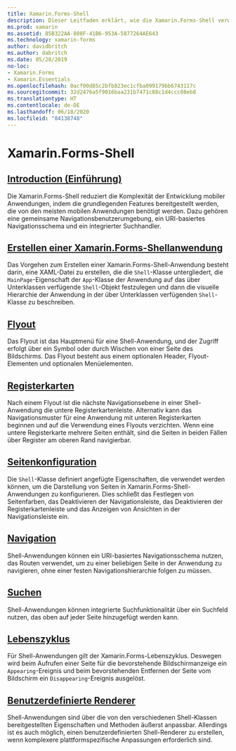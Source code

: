 ```yaml
---
title: Xamarin.Forms-Shell
description: Dieser Leitfaden erklärt, wie die Xamarin.Forms-Shell verwendet wird und wie sich die Komplexität von Xamarin.Forms-Anwendungen reduzieren lässt, indem sie die grundlegenden Funktionen bereitstellt, die die meisten Anwendungen benötigen.
ms.prod: xamarin
ms.assetid: 85B322AA-808F-41B6-953A-5877264AE643
ms.technology: xamarin-forms
author: davidbritch
ms.author: dabritch
ms.date: 05/28/2019
no-loc:
- Xamarin.Forms
- Xamarin.Essentials
ms.openlocfilehash: 0acf00d85c2bfb823ec1cfba099179bb6743117c
ms.sourcegitcommit: 32d2476a5f9016baa231b7471c88c1d4ccc08eb8
ms.translationtype: HT
ms.contentlocale: de-DE
ms.lasthandoff: 06/18/2020
ms.locfileid: "84138748"
---
```

# <a name="xamarinforms-shell"></a>Xamarin.Forms-Shell

## <a name="introduction"></a>[Introduction (Einführung)](introduction.md)

Die Xamarin.Forms-Shell reduziert die Komplexität der Entwicklung mobiler Anwendungen, indem die grundlegenden Features bereitgestellt werden, die von den meisten mobilen Anwendungen benötigt werden. Dazu gehören eine gemeinsame Navigationsbenutzerumgebung, ein URI-basiertes Navigationsschema und ein integrierter Suchhandler.

## <a name="create-a-xamarinforms-shell-applicationcreatemd"></a>[Erstellen einer Xamarin.Forms-Shellanwendung](create.md)

Das Vorgehen zum Erstellen einer Xamarin.Forms-Shell-Anwendung besteht darin, eine XAML-Datei zu erstellen, die die `Shell`-Klasse untergliedert, die `MainPage`-Eigenschaft der `App`-Klasse der Anwendung auf das über Unterklassen verfügende `Shell`-Objekt festzulegen und dann die visuelle Hierarchie der Anwendung in der über Unterklassen verfügenden `Shell`-Klasse zu beschreiben.

## <a name="flyout"></a>[Flyout](flyout.md)

Das Flyout ist das Hauptmenü für eine Shell-Anwendung, und der Zugriff erfolgt über ein Symbol oder durch Wischen von einer Seite des Bildschirms. Das Flyout besteht aus einem optionalen Header, Flyout-Elementen und optionalen Menüelementen.

## <a name="tabs"></a>[Registerkarten](tabs.md)

Nach einem Flyout ist die nächste Navigationsebene in einer Shell-Anwendung die untere Registerkartenleiste. Alternativ kann das Navigationsmuster für eine Anwendung mit unteren Registerkarten beginnen und auf die Verwendung eines Flyouts verzichten. Wenn eine untere Registerkarte mehrere Seiten enthält, sind die Seiten in beiden Fällen über Register am oberen Rand navigierbar.

## <a name="page-configuration"></a>[Seitenkonfiguration](configuration.md)

Die `Shell`-Klasse definiert angefügte Eigenschaften, die verwendet werden können, um die Darstellung von Seiten in Xamarin.Forms-Shell-Anwendungen zu konfigurieren. Dies schließt das Festlegen von Seitenfarben, das Deaktivieren der Navigationsleiste, das Deaktivieren der Registerkartenleiste und das Anzeigen von Ansichten in der Navigationsleiste ein.

## <a name="navigation"></a>[Navigation](navigation.md)

Shell-Anwendungen können ein URI-basiertes Navigationsschema nutzen, das Routen verwendet, um zu einer beliebigen Seite in der Anwendung zu navigieren, ohne einer festen Navigationshierarchie folgen zu müssen.

## <a name="search"></a>[Suchen](search.md)

Shell-Anwendungen können integrierte Suchfunktionalität über ein Suchfeld nutzen, das oben auf jeder Seite hinzugefügt werden kann.

## <a name="lifecycle"></a>[Lebenszyklus](lifecycle.md)

Für Shell-Anwendungen gilt der Xamarin.Forms-Lebenszyklus. Deswegen wird beim Aufrufen einer Seite für die bevorstehende Bildschirmanzeige ein `Appearing`-Ereignis und beim bevorstehenden Entfernen der Seite vom Bildschirm ein `Disappearing`-Ereignis ausgelöst.

## <a name="custom-renderers"></a>[Benutzerdefinierte Renderer](customrenderers.md)

Shell-Anwendungen sind über die von den verschiedenen Shell-Klassen bereitgestellten Eigenschaften und Methoden äußerst anpassbar. Allerdings ist es auch möglich, einen benutzerdefinierten Shell-Renderer zu erstellen, wenn komplexere plattformspezifische Anpassungen erforderlich sind.
